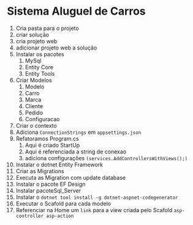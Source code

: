 # Sistema Aluguel de Carros

1. Cria pasta para o projeto
2. criar solução
3. cria projeto web
4. adicionar projeto web a solução
5. Instalar os pacotes
   1. MySql
   2. Entity Core
   3. Entity Tools
6. Criar Modelos
   1. Modelo
   2. Carro
   3. Marca
   4. Cliente
   5. Pedido
   6. Configuracao
7. Criar o contexto
8. Adiciona `ConnectionStrings` em `appsettings.json`
9. Refatoramos Program.cs
   1. Aqui é criado StartUp
   2. Aqui é referenciada a string de conexao
   3. adiciona configurações `(services.AddControllersWithViews();)`
10. Instalar o dotnet Entity Framework
11. Criar as Migrations
12. Executa as Migration com update database
13. Instalar o pacote EF Design
14. Instalar pacoteSql_Server
15. Instalar o `dotnet tool install -g dotnet-aspnet-codegenerator`
16. Executar o Scafold para cada modelo
17. Referenciar na Home um `link` para a view criada pelo Scafold `asp-controller asp-action`
